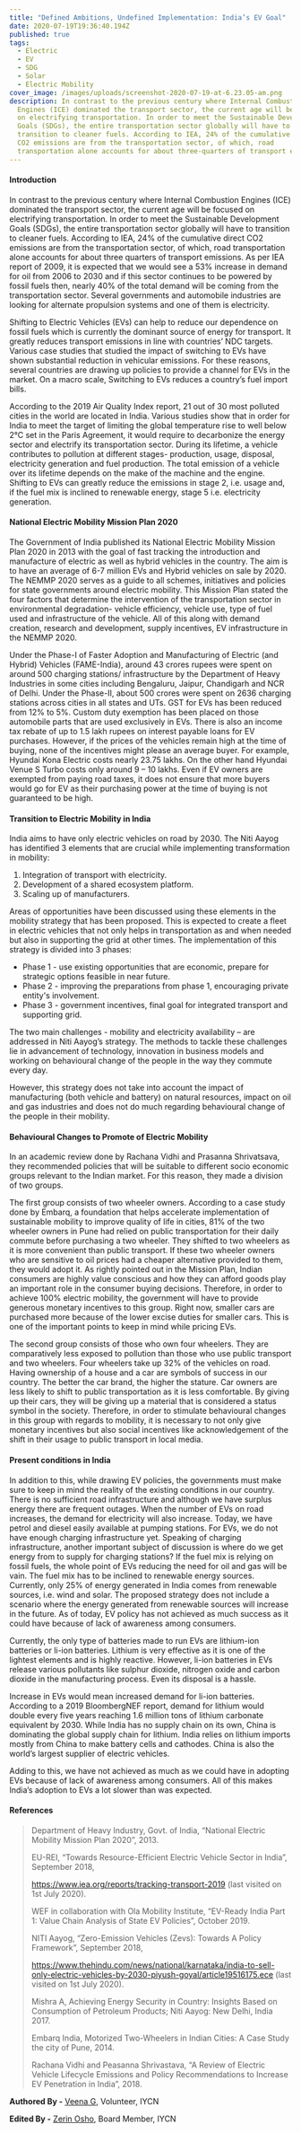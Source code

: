 ```yaml
---
title: "Defined Ambitions, Undefined Implementation: India’s EV Goal"
date: 2020-07-19T19:36:40.194Z
published: true
tags:
  - Electric
  - EV
  - SDG
  - Solar
  - Electric Mobility
cover_image: /images/uploads/screenshot-2020-07-19-at-6.23.05-am.png
description: In contrast to the previous century where Internal Combustion
  Engines (ICE) dominated the transport sector, the current age will be focused
  on electrifying transportation. In order to meet the Sustainable Development
  Goals (SDGs), the entire transportation sector globally will have to
  transition to cleaner fuels. According to IEA, 24% of the cumulative direct
  CO2 emissions are from the transportation sector, of which, road
  transportation alone accounts for about three-quarters of transport emissions.
---
```

#### Introduction

In contrast to the previous century where Internal Combustion Engines (ICE) dominated the transport sector, the current age will be focused on electrifying transportation. In order to meet the Sustainable Development Goals (SDGs), the entire transportation sector globally will have to transition to cleaner fuels. According to IEA, 24% of the cumulative direct CO2 emissions are from the transportation sector, of which, road transportation alone accounts for about three quarters of transport emissions. As per IEA report of 2009, it is expected that we would see a 53% increase in demand for oil from 2006 to 2030 and if this sector continues to be powered by fossil fuels then, nearly 40% of the total demand will be coming from the transportation sector. Several governments and automobile industries are looking for alternate propulsion systems and one of them is electricity.

Shifting to Electric Vehicles (EVs) can help to reduce our dependence on fossil fuels which is currently the dominant source of energy for transport. It greatly reduces transport emissions in line with countries’ NDC targets. Various case studies that studied the impact of switching to EVs have shown substantial reduction in vehicular emissions. For these reasons, several countries are drawing up policies to provide a channel for EVs in the market. On a macro scale, Switching to EVs reduces a country’s fuel import bills.

According to the 2019 Air Quality Index report, 21 out of 30 most polluted cities in the world are located in India. Various studies show that in order for India to meet the target of limiting the global temperature rise to well below 2°C set in the Paris Agreement, it would require to decarbonize the energy sector and electrify its transportation sector. During its lifetime, a vehicle contributes to pollution at different stages- production, usage, disposal, electricity generation and fuel production. The total emission of a vehicle over its lifetime depends on the make of the machine and the engine. Shifting to EVs can greatly reduce the emissions in stage 2, i.e. usage and, if the fuel mix is inclined to renewable energy, stage 5 i.e. electricity generation.

#### **National Electric Mobility Mission Plan 2020**

The Government of India published its National Electric Mobility Mission Plan 2020 in 2013 with the goal of fast tracking the introduction and manufacture of electric as well as hybrid vehicles in the country. The aim is to have an average of 6-7 million EVs and Hybrid vehicles on sale by 2020. The NEMMP 2020 serves as a guide to all schemes, initiatives and policies for state governments around electric mobility. This Mission Plan stated the four factors that determine the intervention of the transportation sector in environmental degradation- vehicle efficiency, vehicle use, type of fuel used and infrastructure of the vehicle. All of this along with demand creation, research and development, supply incentives, EV infrastructure in the NEMMP 2020.

Under the Phase-I of Faster Adoption and Manufacturing of Electric (and Hybrid) Vehicles (FAME-India), around 43 crores rupees were spent on around 500 charging stations/ infrastructure by the Department of Heavy Industries in some cities including Bengaluru, Jaipur, Chandigarh and NCR of Delhi. Under the Phase-II, about 500 crores were spent on 2636 charging stations across cities in all states and UTs. GST for EVs has been reduced from 12% to 5%. Custom duty exemption has been placed on those automobile parts that are used exclusively in EVs. There is also an income tax rebate of up to 1.5 lakh rupees on interest payable loans for EV purchases. However, if the prices of the vehicles remain high at the time of buying, none of the incentives might please an average buyer. For example, Hyundai Kona Electric costs nearly 23.75 lakhs. On the other hand Hyundai Venue S Turbo costs only around 9 – 10 lakhs. Even if EV owners are exempted from paying road taxes, it does not ensure that more buyers would go for EV as their purchasing power at the time of buying is not guaranteed to be high.

#### **Transition to Electric Mobility in India**

India aims to have only electric vehicles on road by 2030. The Niti Aayog has identified 3 elements that are crucial while implementing transformation in mobility:

1. Integration of transport with electricity.
2. Development of a shared ecosystem platform.
3. Scaling up of manufacturers.

Areas of opportunities have been discussed using these elements in the mobility strategy that has been proposed. This is expected to create a fleet in electric vehicles that not only helps in transportation as and when needed but also in supporting the grid at other times. The implementation of this strategy is divided into 3 phases:

* Phase 1 - use existing opportunities that are economic, prepare for strategic options feasible in near future.
* Phase 2 - improving the preparations from phase 1, encouraging private entity's involvement. 
* Phase 3 - government incentives, final goal for integrated transport and supporting grid.

The two main challenges - mobility and electricity availability – are addressed in Niti Aayog’s strategy. The methods to tackle these challenges lie in advancement of technology, innovation in business models and working on behavioural change of the people in the way they commute every day.

However, this strategy does not take into account the impact of manufacturing (both vehicle and battery) on natural resources, impact on oil and gas industries and does not do much regarding behavioural change of the people in their mobility.

#### Behavioural Changes to Promote of Electric Mobility

In an academic review done by Rachana Vidhi and Prasanna Shrivatsava, they recommended policies that will be suitable to different socio economic groups relevant to the Indian market. For this reason, they made a division of two groups.

The first group consists of two wheeler owners. According to a case study done by Embarq, a foundation that helps accelerate implementation of sustainable mobility to improve quality of life in cities, 81% of the two wheeler owners in Pune had relied on public transportation for their daily commute before purchasing a two wheeler. They shifted to two wheelers as it is more convenient than public transport. If these two wheeler owners who are sensitive to oil prices had a cheaper alternative provided to them, they would adopt it. As rightly pointed out in the Mission Plan, Indian consumers are highly value conscious and how they can afford goods play an important role in the consumer buying decisions. Therefore, in order to achieve 100% electric mobility, the government will have to provide generous monetary incentives to this group. Right now, smaller cars are purchased more because of the lower excise duties for smaller cars. This is one of the important points to keep in mind while pricing EVs.

The second group consists of those who own four wheelers. They are comparatively less exposed to pollution than those who use public transport and two wheelers. Four wheelers take up 32% of the vehicles on road. Having ownership of a house and a car are symbols of success in our country. The better the car brand, the higher the stature. Car owners are less likely to shift to public transportation as it is less comfortable. By giving up their cars, they will be giving up a material that is considered a status symbol in the society. Therefore, in order to stimulate behavioural changes in this group with regards to mobility, it is necessary to not only give monetary incentives but also social incentives like acknowledgement of the shift in their usage to public transport in local media.

#### Present conditions in India

In addition to this, while drawing EV policies, the governments must make sure to keep in mind the reality of the existing conditions in our country. There is no sufficient road infrastructure and although we have surplus energy there are frequent outages. When the number of EVs on road increases, the demand for electricity will also increase. Today, we have petrol and diesel easily available at pumping stations. For EVs, we do not have enough charging infrastructure yet. Speaking of charging infrastructure, another important subject of discussion is where do we get energy from to supply for charging stations? If the fuel mix is relying on fossil fuels, the whole point of EVs reducing the need for oil and gas will be vain. The fuel mix has to be inclined to renewable energy sources. Currently, only 25% of energy generated in India comes from renewable sources, i.e. wind and solar. The proposed strategy does not include a scenario where the energy generated from renewable sources will increase in the future. As of today, EV policy has not achieved as much success as it could have because of lack of awareness among consumers.

Currently, the only type of batteries made to run EVs are lithium-ion batteries or li-ion batteries. Lithium is very effective as it is one of the lightest elements and is highly reactive. However, li-ion batteries in EVs release various pollutants like sulphur dioxide, nitrogen oxide and carbon dioxide in the manufacturing process. Even its disposal is a hassle.

Increase in EVs would mean increased demand for li-ion batteries. According to a 2019 BloombergNEF report, demand for lithium would double every five years reaching 1.6 million tons of lithium carbonate equivalent by 2030. While India has no supply chain on its own, China is dominating the global supply chain for lithium. India relies on lithium imports mostly from China to make battery cells and cathodes. China is also the world’s largest supplier of electric vehicles.

Adding to this, we have not achieved as much as we could have in adopting EVs because of lack of awareness among consumers. All of this makes India’s adoption to EVs a lot slower than was expected.

#### References

> Department of Heavy Industry, Govt. of India, “National Electric Mobility Mission Plan 2020”, 2013.
>
> EU-REI, “Towards Resource-Efficient Electric Vehicle Sector in India”, September 2018, 
>
> <https://www.iea.org/reports/tracking-transport-2019> (last visited on 1st July 2020).
>
> WEF in collaboration with Ola Mobility Institute, “EV-Ready India Part 1: Value Chain Analysis of State EV Policies”, October 2019.
>
> NITI Aayog, “Zero-Emission Vehicles (Zevs): Towards A Policy Framework”, September 2018, 
>
> <https://www.thehindu.com/news/national/karnataka/india-to-sell-only-electric-vehicles-by-2030-piyush-goyal/article19516175.ece> (last visited on 1st July 2020).
>
> Mishra A, Achieving Energy Security in Country: Insights Based on Consumption of Petroleum Products; Niti Aayog: New Delhi, India 2017.
>
> Embarq India, Motorized Two-Wheelers in Indian Cities: A Case Study the city of Pune, 2014.
>
> Rachana Vidhi and Peasanna Shrivastava, “A Review of Electric Vehicle Lifecycle Emissions and Policy Recommendations to Increase EV Penetration in India”, 2018.



**Authored  By -** [Veena G](mailto:vijayorton1@gmail.com), Volunteer, IYCN

**Edited   By -** [](mailto:vijayorton1@gmail.com)[Zerin Osho](mailto:zerinoshoraina@gmail.com), Board Member, IYCN